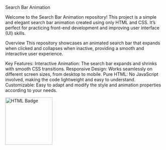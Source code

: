 Search Bar Animation


Welcome to the Search Bar Animation repository! This project is a simple and elegant search bar animation created using only HTML and CSS. It’s perfect for practicing front-end development and improving user interface (UI) skills.

Overview
This repository showcases an animated search bar that expands when clicked and collapses when inactive, providing a smooth and interactive user experience.

Key Features:
Interactive Animation: The search bar expands and shrinks with smooth CSS transitions.
Responsive Design: Works seamlessly on different screen sizes, from desktop to mobile.
Pure HTML: No JavaScript involved, making the code lightweight and easy to understand.
Customizable: Easy to adapt and modify the style and animation properties according to your needs.

<img src="https://img.shields.io/badge/HTML-orange" alt="HTML Badge" width="150">

